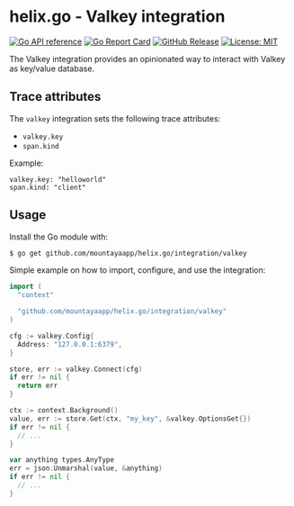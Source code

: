 # helix.go - Valkey integration

[![Go API reference](https://pkg.go.dev/badge/github.com/mountayaapp/helix.go.svg)](https://pkg.go.dev/github.com/mountayaapp/helix.go/integration/valkey)
[![Go Report Card](https://goreportcard.com/badge/github.com/mountayaapp/helix.go/integration/valkey)](https://goreportcard.com/report/github.com/mountayaapp/helix.go/integration/valkey)
[![GitHub Release](https://img.shields.io/github/v/release/mountayaapp/helix.go)](https://github.com/mountayaapp/helix.go/releases/latest)
[![License: MIT](https://img.shields.io/badge/License-MIT-green.svg)](https://opensource.org/licenses/MIT)

The Valkey integration provides an opinionated way to interact with Valkey as
key/value database.

## Trace attributes

The `valkey` integration sets the following trace attributes:
- `valkey.key`
- `span.kind`

Example:
```
valkey.key: "helloworld"
span.kind: "client"
```

## Usage

Install the Go module with:
```sh
$ go get github.com/mountayaapp/helix.go/integration/valkey
```

Simple example on how to import, configure, and use the integration:

```go
import (
  "context"

  "github.com/mountayaapp/helix.go/integration/valkey"
)

cfg := valkey.Config{
  Address: "127.0.0.1:6379",
}

store, err := valkey.Connect(cfg)
if err != nil {
  return err
}

ctx := context.Background()
value, err := store.Get(ctx, "my_key", &valkey.OptionsGet{})
if err != nil {
  // ...
}

var anything types.AnyType
err = json.Unmarshal(value, &anything)
if err != nil {
  // ...
}
```
